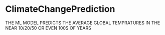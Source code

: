 # ClimateChangePrediction
THE ML MODEL PREDICTS THE AVERAGE GLOBAL TEMPRATURES IN THE NEAR 10/20/50 OR EVEN 100S OF YEARS
